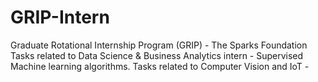 # GRIP-Intern
Graduate Rotational Internship Program (GRIP) - The Sparks Foundation
Tasks related to  Data Science & Business Analytics intern  - Supervised Machine learning algorithms.
Tasks related to  Computer Vision and IoT - 